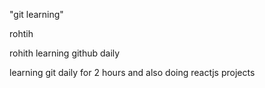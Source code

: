"git learning"

rohtih

rohith learning github daily

learning git daily for 2 hours and also doing reactjs projects
